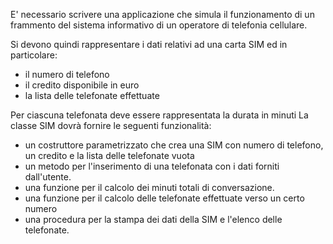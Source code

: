 E' necessario scrivere una applicazione che simula il funzionamento di un frammento del sistema informativo di un operatore di telefonia cellulare.

Si devono quindi rappresentare i dati relativi ad una carta SIM ed in particolare:
- il numero di telefono
- il credito disponibile in euro
- la lista delle telefonate effettuate

Per ciascuna telefonata deve essere rappresentata la durata in minuti
La classe SIM dovrà fornire le seguenti funzionalità:
- un costruttore parametrizzato che crea una SIM con numero di telefono, un credito e la lista delle telefonate vuota
- un metodo per l'inserimento di una telefonata con i dati forniti dall'utente.
- una funzione per il calcolo dei minuti totali di conversazione.
- una funzione per il calcolo delle telefonate effettuate verso un certo numero
- una procedura per la stampa dei dati della SIM e l'elenco delle telefonate.

